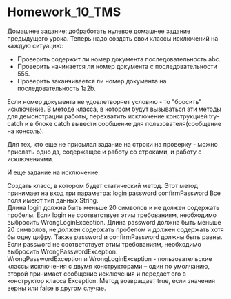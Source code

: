 # Homework_10_TMS
 
Домашнее задание:
добработать нулевое домашнее задание предыдущего урока.
Теперь надо создать свои классы исключений на каждую ситуацию:
- Проверить содержит ли номер документа последовательность abc.
- Проверить начинается ли номер документа с последовательности 555.
- Проверить заканчивается ли номер документа на последовательность 1a2b.

Если номер документа не удовлетворяет условию - то "бросить" исключение.
В методе класса, в котором будут вызываться эти методы для демонстрации работы, перехватить исключение конструкцией try-catch и в блоке catch вывести сообщение для пользователя(сообщение на консоль).

Для тех, кто еще не присылал задание на строки на проверку - можно прислать одно дз, содержащее и работу со строками, и работу с исключениями.

И еще задание на исключение:

Создать класс, в котором будет статический метод.
Этот метод принимает на вход три параметра: 
  login
  password
  confirmPassword
Все поля имеют тип данных String.  
Длина login должна быть меньше 20 символов и не должен содержать пробелы. 
Если login не соответствует этим требованиям, необходимо выбросить WrongLoginException. 
Длина password должна быть меньше 20 символов, не должен содержать пробелом и должен содержать хотя бы одну цифру. 
Также password и confirmPassword должны быть равны. 
Если password не соответствует этим требованиям, необходимо выбросить WrongPasswordException.  
WrongPasswordException и WrongLoginException - пользовательские классы исключения с двумя конструкторами – один по умолчанию, второй принимает сообщение исключения и передает его в конструктор класса Exception. 
Метод возвращает true, если значения верны или false в другом случае.